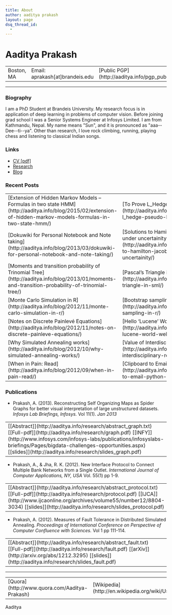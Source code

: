 ```yaml
---
title: About
author: aaditya prakash
layout: page
dsq_thread_id:
  - 
---
```

# Aaditya Prakash

<table>

<tbody>

<tr>

<td class="L">Boston, MA</td>

<td>Email: aprakash[at]brandeis.edu</td>

<td>[Public PGP](http://aaditya.info/pgp_public_aaditya.txt)</td>

<td class="R">[Contact Form](http://aaditya.info/contact.html)</td>

<td>B$ 19a2dDQDh3EDpHs5bhDyHnoGLMTwqjoEVv</td>

</tr>

</tbody>

</table>

* * *

<div id="bio">

### <a name="biography" id="biography"></a>Biography

<div>I am a PhD Student at Brandeis University. My research focus is in application of deep learning in problems of computer vision. Before joining grad school I was a Senior Systems Engineer at Infosys Limited. I am from Kathmandu, Nepal. My name means "Sun", and it is pronounced as "aaa--Dee--ti--ya". Other than research, I love rock climbing, running, playing chess and listening to classical Indian songs.</div>

<div id="content">

### Links

*   [CV [pdf]](http://www.cs.brandeis.edu//~aprakash/CV.pdf)
*   [Research](http://aaditya.info/research)
*   [Blog](http://aaditya.info/blog)  

<div>

### Recent Posts

<table cellspacing="10px">

<tbody>

<tr>

<td class="L">[Extension of Hidden Markov Models – Formulas in two state HMM](http://aaditya.info/blog/2015/02/extension-of-hidden-markov-models-formulas-in-two-state-hmm/)</td>

<td class="L">[To Prove L_Hedge – Pseudo loss function](http://aaditya.info/blog/2014/12/to-prove-l_hedge-pseudo-loss-function/)</td>

</tr>

<tr>

<td class="L">[Dokuwiki for Personal Notebook and Note taking](http://aaditya.info/blog/2013/03/dokuwiki-for-personal-notebook-and-note-taking/)</td>

<td class="L">[Solutions to Hamilton-Jacobi-Bellman under uncertainity](http://aaditya.info/blog/2013/03/solutions-to-hamilton-jacobi-bellman-under-uncertainity/)</td>

</tr>

<tr>

<td class="L">[Moments and transition probability of Trinomial Tree](http://aaditya.info/blog/2013/01/moments-and-transition-probability-of-trinomial-tree/)</td>

<td class="L">[Pascal’s Triangle in Standard ML](http://aaditya.info/blog/2013/01/pascal-triangle-in-sml/)</td>

</tr>

<tr>

<td class="L">[Monte Carlo Simulation in R](http://aaditya.info/blog/2012/11/monte-carlo-simulation-in-r/)</td>

<td class="L">[Bootstrap sampling in R](http://aaditya.info/blog/2012/11/bootstrap-sampling-in-r/)</td>

</tr>

<tr>

<td class="L">[Notes on Discrete Painlevé Equations](http://aaditya.info/blog/2012/11/notes-on-discrete-painleve-equations/)</td>

<td class="L">[Hello ‘Lucene’ World – Web Implementation](http://aaditya.info/blog/2012/10/hello-lucene-world-web-implementation/)</td>

</tr>

<tr>

<td class="L">[Why Simulated Annealing works](http://aaditya.info/blog/2012/10/why-simulated-annealing-works/)</td>

<td class="L">[Value of Interdisciplinary Research](http://aaditya.info/blog/2012/09/value-of-interdisciplinary-research/)</td>

</tr>

<tr>

<td class="L">[When in Pain: Read](http://aaditya.info/blog/2012/09/when-in-pain-read/)</td>

<td class="L">[Clipboard to Email – Python Code](http://aaditya.info/blog/2012/08/clipboard-to-email-python-code/)</td>

</tr>

</tbody>

</table>

</div>

</div>

<div id="research">

### Publications

*   Prakash, A. (2013). Reconstructing Self Organizing Maps as Spider Graphs for better visual interpretation of large unstructured datasets. _Infosys Lab Briefings, Infosys._ Vol 11(1). _Jan 2013_

<div>

<table>

<tbody>

<tr>

<td class="L">[[Abstract]](http://aaditya.info/research/abstract_graph.txt) [[Full-pdf]](http://aaditya.info/research/graph.pdf) [[INFY]](http://www.infosys.com/infosys-labs/publications/infosyslabs-briefings/Pages/bigdata-challenges-opportunities.aspx) [[slides]](http://aaditya.info/research/slides_graph.pdf)</td>

</tr>

</tbody>

</table>

</div>

*   Prakash, A., & Jha, R. K. (2012). New Interface Protocol to Connect Multiple Bank Networks from a Single Outlet. _International Journal of Computer Applications, NY, USA_ Vol. 55(1) pp 1-9.

<div>

<table>

<tbody>

<tr>

<td class="L">[[Abstract]](http://aaditya.info/research/abstract_protocol.txt) [[Full-pdf]](http://aaditya.info/research/protocol.pdf) [[IJCA]](http://www.ijcaonline.org/archives/volume55/number12/8804-3034) [[slides]](http://aaditya.info/research/slides_protocol.pdf)</td>

</tr>

</tbody>

</table>

</div>

*   Prakash, A. (2012). Measures of Fault Tolerance in Distributed Simulated Annealing. _Proceedings of International Conference on Perspective of Computer Confluence with Sciences._ Vol 1 pp 111-114\.

<div>

<table>

<tbody>

<tr>

<td class="L">[[Abstract]](http://aaditya.info/research/abstract_fault.txt) [[Full-pdf]](http://aaditya.info/research/fault.pdf) [[arXiv]](http://arxiv.org/abs/1212.3295) [[slides]](http://aaditya.info/research/slides_fault.pdf)</td>

</tr>

</tbody>

</table>

</div>

</div>

* * *

<table>

<tbody>

<tr>

<td>[Quora](http://www.quora.com/Aaditya-Prakash)</td>

<td>[Wikipedia](http://en.wikipedia.org/wiki/User:Iamaaditya)</td>

<td>[Google+](https://plus.google.com/u/0/100303074762902184969?rel=author)</td>

<td>[Twitter](http://twitter.com/aaditya_prakash)</td>

<td>[Linkedin](http://in.linkedin.com/pub/aaditya-prakash/38/533/684)</td>

<td>[Academia.edu](http://infosys.academia.edu/aadityaprakash)</td>

<td>[SlideShare](http://www.slideshare.net/aadityaprakash/)</td>

<td>[GitHub](https://github.com/iamaaditya)</td>

</tr>

</tbody>

</table>

</div>
Aaditya
